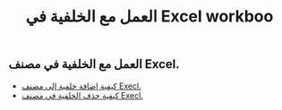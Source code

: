 ﻿---
title: العمل مع الخلفية في Excel workboo
second_title: Aspose.Cells Cloud Documen
linktitle: باكجرون
type: docs
url: /ar/workbook/background/
keywords: Working with background an Excel workbook
description: Aspose.Cells Cloud REST API دعم العمل مع الخلفية في مصنف Excel. SDK يدعم أنواع لغات التطوير. وهي تشمل Android و C# و Go و Java و NodeJS و Perl و PHP و Python و Ruby و swift
weight: 100
---
## العمل مع الخلفية في مصنف Excel.

- [كيفية إضافة خلفية إلى مصنف Execl.](/cells/ar/workbook/background/add/)
- [كيفية حذف الخلفية في مصنف Execl.](/cells/ar/workbook/background/delete/)
